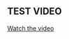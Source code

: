 ## TEST VIDEO 
 


[Watch the video](https://github.com/NamousNassim/testvid/blob/main/yourvideo.mp4)
